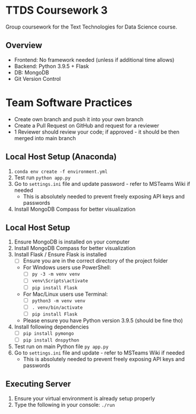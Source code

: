 # TTDS Coursework 3
Group coursework for the Text Technologies for Data Science course.

## Overview
- Frontend: No framework needed (unless if additional time allows) 
- Backend: Python 3.9.5 + Flask
- DB: MongoDB
- Git Version Control

# Team Software Practices
- Create own branch and push it into your own branch
- Create a Pull Request on GitHub and request for a reviewer
- 1 Reviewer should review your code; if approved - it should be then merged into main branch

## Local Host Setup (Anaconda)
1. `conda env create -f environment.yml`
2. Test run `python app.py`
3. Go to `settings.ini` file and update password - refer to MSTeams Wiki if needed
    - This is absolutely needed to prevent freely exposing API keys and passwords
4. Install MongoDB Compass for better visualization

## Local Host Setup
1. Ensure MongoDB is installed on your computer
2. Install MongoDB Compass for better visualization
3. Install Flask / Ensure Flask is installed
    - [ ] Ensure you are in the correct directory of the project folder
    - For Windows users use PowerShell:
        - [ ] `py -3 -m venv venv`
        - [ ] `venv\Scripts\activate`
        - [ ] `pip install Flask`
    - For Mac/Linux users use Terminal:
        - [ ] `python3 -m venv venv`
        - [ ] `. venv/bin/activate`
        - [ ] `pip install Flask`
    - Please ensure you have Python version 3.9.5 (should be fine tho)
4. Install following dependencies
    - [ ] `pip install pymongo`
    - [ ] `pip install dnspython`
5. Test run on main Python file `py app.py`
6. Go to `settings.ini` file and update - refer to MSTeams Wiki if needed
    - This is absolutely needed to prevent freely exposing API keys and passwords

## Executing Server
1. Ensure your virtual environment is already setup properly
2. Type the following in your console: `./run`
